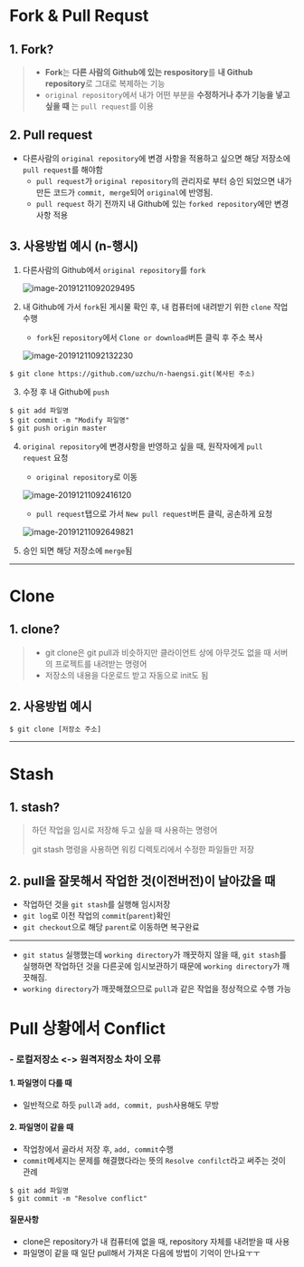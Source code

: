 # Fork & Pull Requst

## 1. Fork?

> - **Fork**는 **다른 사람의 Github에 있는  respository**를 **내 Github repository**로 그대로 복제하는 기능
> - `original repository`에서 내가 어떤 부분을 **수정하거나 추가 기능을 넣고 싶을 때** 는 `pull request`를 이용 

## 2. Pull request

- 다른사람의 `original repository`에 변경 사항을 적용하고 싶으면 해당 저장소에 `pull request`를 해야함
  - `pull request`가 `original repository`의 관리자로 부터 승인 되었으면 내가 만든 코드가 `commit, merge`되어 `original`에 반영됨.
  - `pull request` 하기 전까지 내 Github에 있는 `forked repository`에만 변경사항 적용



## 3. 사용방법 예시 (n-행시)

1. 다른사람의 Github에서 `original repository`를 `fork`

   ![image-20191211092029495](https://user-images.githubusercontent.com/58683097/70846185-14bdc780-1e9a-11ea-86be-1683ccfe778f.png)

2. 내 Github에 가서 `fork`된 게시물 확인 후, 내 컴퓨터에 내려받기 위한  `clone` 작업수행

   - `fork`된 `repository`에서 `Clone or download`버튼 클릭 후 주소 복사

   ![image-20191211092132230](https://user-images.githubusercontent.com/58683097/70846193-2e5f0f00-1e9a-11ea-935a-1f0c90f89939.png)

```shell
$ git clone https://github.com/uzchu/n-haengsi.git(복사된 주소)
```

3. 수정 후 내 Github에 `push`

```shell
$ git add 파일명
$ git commit -m "Modify 파일명"
$ git push origin master
```

4. `original repository`에 변경사항을 반영하고 싶을 때, 원작자에게 `pull request` 요청
   
   -  `original repository`로 이동 
   
   ![image-20191211092416120](https://user-images.githubusercontent.com/58683097/70846200-446ccf80-1e9a-11ea-858e-479916686144.png)
   
   - `pull request`탭으로 가서 `New pull request`버튼 클릭, 공손하게 요청
   
   ![image-20191211092649821](https://user-images.githubusercontent.com/58683097/70846203-5484af00-1e9a-11ea-81b3-d42bf66040d1.png)
   
5. 승인 되면 해당 저장소에 `merge`됨



---

# Clone

## 1. clone?

> - git clone은 git pull과 비슷하지만 클라이언트 상에 아무것도 없을 때 서버의 프로젝트를 내려받는 명령어
> - 저장소의 내용을 다운로드 받고 자동으로 init도 됨



## 2. 사용방법 예시

```shell
$ git clone [저장소 주소]
```



---

# Stash

## 1. stash?

> 하던 작업을 임시로 저장해 두고 싶을 때 사용하는 명령어
>
> git stash 명령을 사용하면 워킹 디렉토리에서 수정한 파일들만 저장



## 2. pull을 잘못해서 작업한 것(이전버전)이 날아갔을 때

- 작업하던 것을 `git stash`를 실행해 임시저장
- `git log`로 이전 작업의 `commit`(`parent`)확인
- `git checkout`으로 해당 `parent`로 이동하면 복구완료

---

- `git status` 실행했는데 `working directory`가 깨끗하지 않을 때, `git stash`를 실행하면 작업하던 것을 다른곳에 임시보관하기 때문에 `working directory`가 깨끗해짐.
- `working directory`가 깨끗해졌으므로 `pull`과 같은 작업을 정상적으로 수행 가능



# Pull 상황에서 Conflict

### - 로컬저장소 <-> 원격저장소 차이 오류

#### 1.  파일명이 다를 때

- 일반적으로 하듯 `pull`과 `add, commit, push`사용해도 무방

#### 2. 파일명이 같을 때

- 작업창에서 골라서 저장 후, `add, commit`수행
- `commit`메세지는 문제를 해결했다라는 뜻의 `Resolve confilct`라고 써주는 것이 관례

```
$ git add 파일명
$ git commit -m "Resolve conflict"
```



#### 질문사항

- clone은 repository가 내 컴퓨터에 없을 때, repository 자체를 내려받을 때 사용
- 파일명이 같을 때 일단 pull해서 가져온 다음에 방법이 기억이 안나요ㅜㅜ